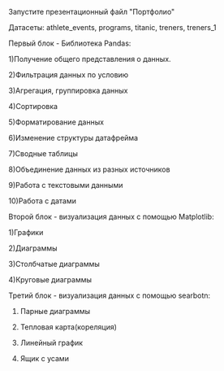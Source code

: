 Запустите презентационный файл "Портфолио"

Датасеты: athlete_events, programs, titanic, treners, treners_1

Первый блок - Библиотека Pandas:

  1)Получение общего представления о данных.

  2)Фильтрация данных по условию
  
  3)Агрегация, группировка данных
  
  4)Сортировка
  
  5)Форматирование данных
  
  6)Изменение структуры датафрейма
  
  7)Сводные таблицы
  
  8)Объединение данных из разных источников
  
  9)Работа с текстовыми данными
  
  10)Работа с датами


Второй блок - визуализация данных с помощью Matplotlib:

  1)Графики
  
  2)Диаграммы
  
  3)Столбчатые диаграммы
  
  4)Круговые диаграммы
  
Третий блок - визуализация данных с помощью searbotn:

1) Парные диаграммы
  
2) Тепловая карта(кореляция)
   
3) Линейный график
  
4) Ящик с усами
